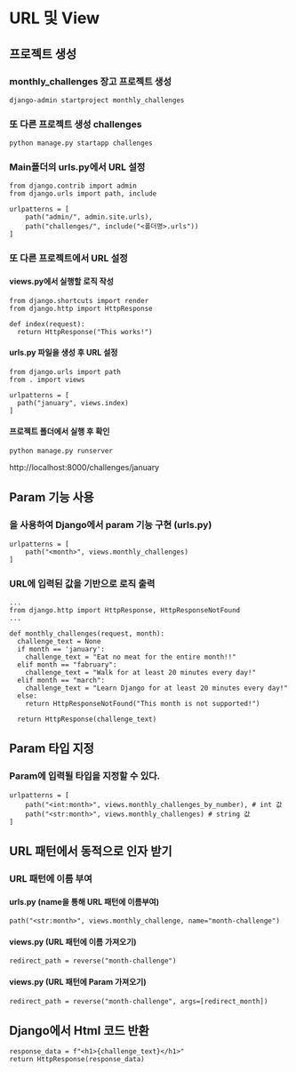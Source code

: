 # URL 및 View

## 프로젝트 생성
### monthly_challenges 장고 프로젝트 생성
```
django-admin startproject monthly_challenges
```

### 또 다른 프로젝트 생성 challenges
```
python manage.py startapp challenges
``` 

### Main폴더의 urls.py에서 URL 설정
```
from django.contrib import admin
from django.urls import path, include

urlpatterns = [
    path("admin/", admin.site.urls),
    path("challenges/", include("<폴더명>.urls"))
]
```

### 또 다른 프로젝트<challenges>에서 URL 설정
#### views.py에서 실행할 로직 작성
```
from django.shortcuts import render
from django.http import HttpResponse

def index(request): 
  return HttpResponse("This works!")
```

#### urls.py 파일을 생성 후 URL 설정
```
from django.urls import path
from . import views

urlpatterns = [
  path("january", views.index)
]
```

#### 프로젝트 폴더에서 실행 후 확인
```
python manage.py runserver
```
http://localhost:8000/challenges/january

## Param 기능 사용
### <param> 을 사용하여 Django에서 param 기능 구현 (urls.py)
```
urlpatterns = [
    path("<month>", views.monthly_challenges)
]
```
### URL에 입력된 값을 기반으로 로직 출력
```
...
from django.http import HttpResponse, HttpResponseNotFound
...

def monthly_challenges(request, month):
  challenge_text = None
  if month == 'january':
    challenge_text = "Eat no meat for the entire month!!"
  elif month == "fabruary":
    challenge_text = "Walk for at least 20 minutes every day!"
  elif month == "march":
    challenge_text = "Learn Django for at least 20 minutes every day!"
  else:
    return HttpResponseNotFound("This month is not supported!")
  
  return HttpResponse(challenge_text)
```

## Param 타입 지정
### Param에 입력될 타입을 지정할 수 있다.
```
urlpatterns = [
    path("<int:month>", views.monthly_challenges_by_number), # int 값
    path("<str:month>", views.monthly_challenges) # string 값
]
```

## URL 패턴에서 동적으로 인자 받기
### URL 패턴에 이름 부여
#### urls.py (name을 통해 URL 패턴에 이름부여)
```
path("<str:month>", views.monthly_challenge, name="month-challenge")
```
#### views.py (URL 패턴에 이름 가져오기)
```
redirect_path = reverse("month-challenge")
```
#### views.py (URL 패턴에 Param 가져오기)
```
redirect_path = reverse("month-challenge", args=[redirect_month])
```

## Django에서 Html 코드 반환
```
response_data = f"<h1>{challenge_text}</h1>"
return HttpResponse(response_data)
```
